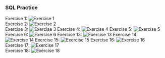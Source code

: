 ### SQL Practice

Exercise 1:
![Exercise 1](../images/sql/1.png)  
Exercise 2:
![Exercise 2](../images/sql/2.png)  
Exercise 3:
![Exercise 3](../images/sql/3.png)
Exercise 4:
![Exercise 4](../images/sql/4.png)
Exercise 5:
![Exercise 5](../images/sql/5.png)
Exercise 6:
![Exercise 6](../images/sql/6.png)
Exercise 13:
![Exercise 13](../images/sql/13.png)
Exercise 14:
![Exercise 14](../images/sql/14.png)
Exercise 15:
![Exercise 15](../images/sql/15.png)
Exercise 16:
![Exercise 16](../images/sql/16.png)  
Exercise 17:
![Exercise 17](../images/sql/17.png)  
Exercise 18:
![Exercise 18](../images/sql/18.png)
